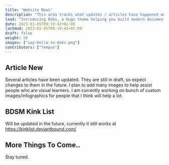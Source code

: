 ```yaml
---
title: "Website News"
description: "This area tracks what updates / articles have happened on the site recently!"
lead: "Introducing Doks, a Hugo theme helping you build modern documentation websites that are secure, fast, and SEO-ready — by default."
date: 2023-01-05T09:19:42+01:00
lastmod: 2023-01-05T09:19:42+01:00
draft: false
weight: 50
images: ["say-hello-to-doks.png"]
contributors: ["Tempus"]
---
```

## Article New

Several articles have been updated. They are still in draft, so expect changes to them in the future. I plan to add many images to help assist people who are visual learners. I am currently working on bunch of custom images/infographics for people that I think will help a lot.

## BDSM Kink List

Will be updated in the future, currently it still works at https://kinklist.deviantbound.com/

## More Things To Come..
Stay tuned.
